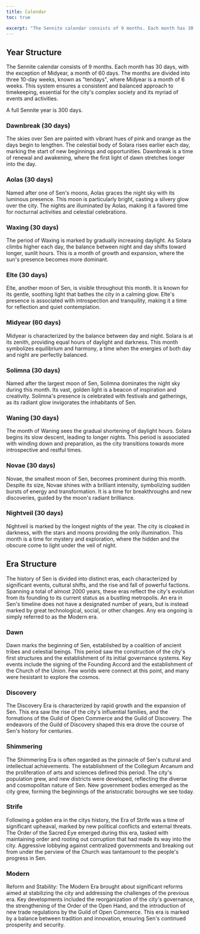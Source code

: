 ```yaml
---
title: Calendar
toc: true

excerpt: "The Sennite calendar consists of 9 months. Each month has 30 days, with the exception of Midyear, a month of 60 days. The months are divided into three 10-day weeks, known as \"tendays\", where Midyear is a month of 6 weeks. This system ensures a consistent and balanced approach to timekeeping, essential for the city's complex society and its myriad of events and activities."
---
```


## Year Structure
The Sennite calendar consists of 9 months. Each month has 30 days, with the exception of Midyear, a month of 60 days. The months are divided into three 10-day weeks, known as "tendays", where Midyear is a month of 6 weeks. This system ensures a consistent and balanced approach to timekeeping, essential for the city's complex society and its myriad of events and activities.

<!--more-->

A full Sennite year is 300 days.

### Dawnbreak (30 days)
The skies over Sen are painted with vibrant hues of pink and orange as the days begin to lengthen. The celestial body of Solara rises earlier each day, marking the start of new beginnings and opportunities. Dawnbreak is a time of renewal and awakening, where the first light of dawn stretches longer into the day.

### Aolas (30 days)
Named after one of Sen's moons, Aolas graces the night sky with its luminous presence. This moon is particularly bright, casting a silvery glow over the city. The nights are illuminated by Aolas, making it a favored time for nocturnal activities and celestial celebrations.

### Waxing (30 days)
The period of Waxing is marked by gradually increasing daylight. As Solara climbs higher each day, the balance between night and day shifts toward longer, sunlit hours. This is a month of growth and expansion, where the sun's presence becomes more dominant.

### Elte (30 days)
Elte, another moon of Sen, is visible throughout this month. It is known for its gentle, soothing light that bathes the city in a calming glow. Elte's presence is associated with introspection and tranquility, making it a time for reflection and quiet contemplation.

### Midyear (60 days)
Midyear is characterized by the balance between day and night. Solara is at its zenith, providing equal hours of daylight and darkness. This month symbolizes equilibrium and harmony, a time when the energies of both day and night are perfectly balanced.

### Solimna (30 days)
Named after the largest moon of Sen, Solimna dominates the night sky during this month. Its vast, golden light is a beacon of inspiration and creativity. Solimna's presence is celebrated with festivals and gatherings, as its radiant glow invigorates the inhabitants of Sen.

### Waning (30 days)
The month of Waning sees the gradual shortening of daylight hours. Solara begins its slow descent, leading to longer nights. This period is associated with winding down and preparation, as the city transitions towards more introspective and restful times.

### Novae (30 days)
Novae, the smallest moon of Sen, becomes prominent during this month. Despite its size, Novae shines with a brilliant intensity, symbolizing sudden bursts of energy and transformation. It is a time for breakthroughs and new discoveries, guided by the moon's radiant brilliance.

### Nightveil (30 days)
Nightveil is marked by the longest nights of the year. The city is cloaked in darkness, with the stars and moons providing the only illumination. This month is a time for mystery and exploration, where the hidden and the obscure come to light under the veil of night.

## Era Structure
The history of Sen is divided into distinct eras, each characterized by significant events, cultural shifts, and the rise and fall of powerful factions. Spanning a total of almost 2000 years, these eras reflect the city's evolution from its founding to its current status as a bustling metropolis. An era in Sen's timeline does not have a designated number of years, but is instead marked by great technological, social, or other changes. Any era ongoing is simply referred to as the Modern era.

### Dawn
Dawn marks the beginning of Sen, established by a coalition of ancient tribes and celestial beings. This period saw the construction of the city's first structures and the establishment of its initial governance systems. Key events include the signing of the Founding Accord and the establishment of the Church of the Union. Few worlds were connect at this point, and many were hesistant to explore the cosmos.

### Discovery
The Discovery Era is characterized by rapid growth and the expansion of Sen. This era saw the rise of the city's influential families, and the formations of the Guild of Open Commerce and the Guild of Discovery. The endeavors of the Guild of Discovery shaped this era drove the course of Sen's history for centuries. 

### Shimmering
The Shimmering Era is often regarded as the pinnacle of Sen's cultural and intellectual achievements. The establishment of the Collegium Arcanum and the proliferation of arts and sciences defined this period. The city's population grew, and new districts were developed, reflecting the diverse and cosmopolitan nature of Sen. New government bodies emerged as the city grew, forming the beginnings of the aristocratic boroughs we see today.

### Strife
Following a golden era in the citys history, the Era of Strife was a time of significant upheaval, marked by new political conflicts and external threats. The Order of the Sacred Eye emerged during this era, tasked with maintaining order and rooting out corruption that had made its way into the city. Aggressive lobbying against centralized governments and breaking out from under the perview of the Church was tantamount to the people's progress in Sen.

### Modern
Reform and Stability: The Modern Era brought about significant reforms aimed at stabilizing the city and addressing the challenges of the previous era. Key developments included the reorganization of the city's governance, the strengthening of the Order of the Open Hand, and the introduction of new trade regulations by the Guild of Open Commerce. This era is marked by a balance between tradition and innovation, ensuring Sen's continued prosperity and security.